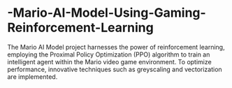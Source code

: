 # -Mario-AI-Model-Using-Gaming-Reinforcement-Learning
The Mario AI Model project harnesses the power of reinforcement learning, employing the Proximal Policy Optimization (PPO) algorithm to train an intelligent agent within the Mario video game environment. To optimize performance, innovative techniques such as greyscaling and vectorization are implemented. 
